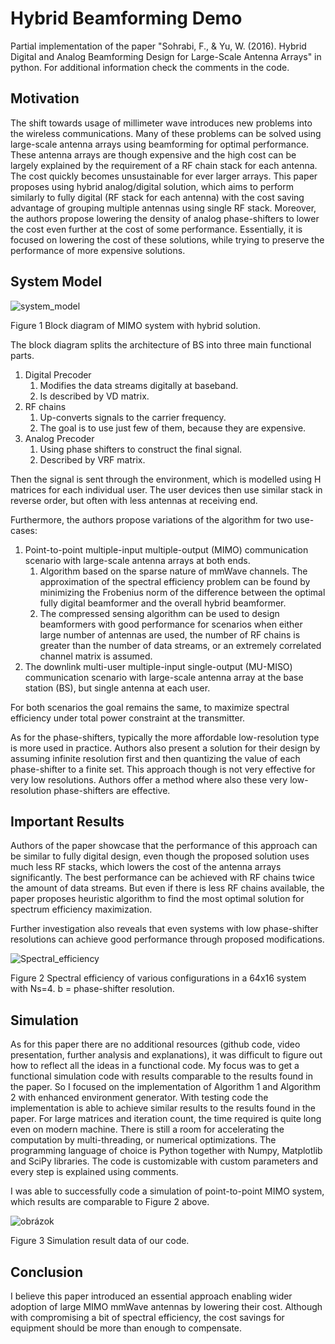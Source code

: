 # Hybrid Beamforming Demo
Partial implementation of the paper "Sohrabi, F., & Yu, W. (2016). Hybrid Digital and Analog Beamforming Design for Large-Scale Antenna Arrays" in python. For additional information check the comments in the code.

## Motivation
The shift towards usage of millimeter wave introduces new problems into the wireless communications. Many of these problems can be solved using large-scale antenna arrays using beamforming for optimal performance. These antenna arrays are though expensive and the high cost can be largely explained by the requirement of a RF chain stack for each antenna. The cost quickly becomes unsustainable for ever larger arrays. This paper proposes using hybrid analog/digital solution, which aims to perform similarly to fully digital (RF stack for each antenna) with the cost saving advantage of grouping multiple antennas using single RF stack. Moreover, the authors propose lowering the density of analog phase-shifters to lower the cost even further at the cost of some performance. Essentially, it is focused on lowering the cost of these solutions, while trying to preserve the performance of more expensive solutions.

## System Model
![system_model](https://github.com/splithor1zon/hybrid-beamforming/assets/43297553/e88b16e8-361d-45ea-8c68-e6f8a4341321)

Figure 1 Block diagram of MIMO system with hybrid solution.

The block diagram splits the architecture of BS into three main functional parts.
1. Digital Precoder
    1. Modifies the data streams digitally at baseband.
    2. Is described by VD matrix.
2. RF chains
    1. Up-converts signals to the carrier frequency.
    2. The goal is to use just few of them, because they are expensive.
3. Analog Precoder
    1. Using phase shifters to construct the final signal.
    2. Described by VRF matrix.

Then the signal is sent through the environment, which is modelled using H matrices for each individual user. The user devices then use similar stack in reverse order, but often with less antennas at receiving end.

Furthermore, the authors propose variations of the algorithm for two use-cases:
1. Point-to-point multiple-input multiple-output (MIMO) communication scenario with large-scale antenna arrays at both ends.
    1. Algorithm based on the sparse nature of mmWave channels. The approximation of the spectral efficiency problem can be found by minimizing the Frobenius norm of the difference between the optimal fully digital beamformer and the overall hybrid beamformer.
    2. The compressed sensing algorithm can be used to design beamformers with good performance for scenarios when either large number of antennas are used, the number of RF chains is greater than the number of data streams, or an extremely correlated channel matrix is assumed.
2. The downlink multi-user multiple-input single-output (MU-MISO) communication scenario with large-scale antenna array at the base station (BS), but single antenna at each user.

For both scenarios the goal remains the same, to maximize spectral efficiency under total power constraint at the transmitter.

As for the phase-shifters, typically the more affordable low-resolution type is more used in practice. Authors also present a solution for their design by assuming infinite resolution first and then quantizing the value of each phase-shifter to a finite set. This approach though is not very effective for very low resolutions. Authors offer a method where also these very low-resolution phase-shifters are effective.

## Important Results
Authors of the paper showcase that the performance of this approach can be similar to fully digital design, even though the proposed solution uses much less RF stacks, which lowers the cost of the antenna arrays significantly. The best performance can be achieved with RF chains twice the amount of data streams. But even if there is less RF chains available, the paper proposes heuristic algorithm to find the most optimal solution for spectrum efficiency maximization.

Further investigation also reveals that even systems with low phase-shifter resolutions can achieve good performance through proposed modifications.

![Spectral_efficiency](https://github.com/splithor1zon/hybrid-beamforming/assets/43297553/f2261801-8785-43dc-a2a8-e1af4122fcfa)

Figure 2 Spectral efficiency of various configurations in a 64x16 system with Ns=4. b = phase-shifter resolution.

## Simulation
As for this paper there are no additional resources (github code, video presentation, further analysis and explanations), it was difficult to figure out how to reflect all the ideas in a functional code. My focus was to get a functional simulation code with results comparable to the results found in the paper. So I focused on the implementation of Algorithm 1 and Algorithm 2 with enhanced environment generator. With testing code the implementation is able to achieve similar results to the results found in the paper. For large matrices and iteration count, the time required is quite long even on modern machine. There is still a room for accelerating the computation by multi-threading, or numerical optimizations. The programming language of choice is Python together with Numpy, Matplotlib and SciPy libraries. The code is customizable with custom parameters and every step is explained using comments.

I was able to successfully code a simulation of point-to-point MIMO system, which results are comparable to Figure 2 above.

![obrázok](https://github.com/splithor1zon/hybrid-beamforming/assets/43297553/1aaf4f2a-200a-4d0d-9f25-41eddb0e0899)

Figure 3  Simulation result data of our code.

## Conclusion
I believe this paper introduced an essential approach enabling wider adoption of large MIMO mmWave antennas by lowering their cost. Although with compromising a bit of spectral efficiency, the cost savings for equipment should be more than enough to compensate.

